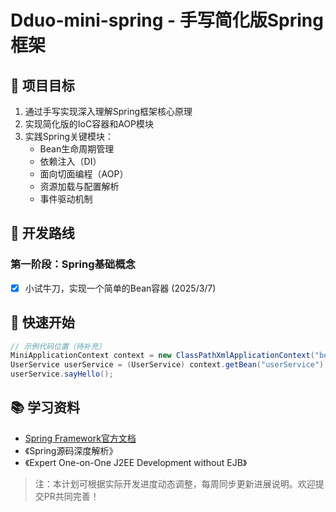 # Dduo-mini-spring - 手写简化版Spring框架

## 🎯 项目目标
1. 通过手写实现深入理解Spring框架核心原理
2. 实现简化版的IoC容器和AOP模块
3. 实践Spring关键模块：
   - Bean生命周期管理
   - 依赖注入（DI）
   - 面向切面编程（AOP）
   - 资源加载与配置解析
   - 事件驱动机制

## 📅 开发路线

### 第一阶段：Spring基础概念
- [x] 小试牛刀，实现一个简单的Bean容器 (2025/3/7)


## 🌱 快速开始
```java
// 示例代码位置（待补充）
MiniApplicationContext context = new ClassPathXmlApplicationContext("beans.xml");
UserService userService = (UserService) context.getBean("userService");
userService.sayHello();
```

## 📚 学习资料
- [Spring Framework官方文档]()
- 《Spring源码深度解析》
- 《Expert One-on-One J2EE Development without EJB》

> 注：本计划可根据实际开发进度动态调整，每周同步更新进展说明。欢迎提交PR共同完善！
